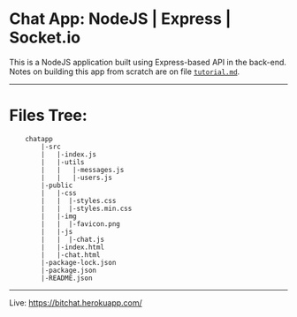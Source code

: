 # Chat App: NodeJS | Express | Socket.io

This is a NodeJS application built using Express-based API in the back-end. Notes on building this app from scratch are on file [`tutorial.md`](https://github.com/bithapa/chatapp/blob/master/tutorial.md). 

---
# Files Tree:
```
    chatapp
        |-src
        |   |-index.js
        |   |-utils
        |   |   |-messages.js
        |   |   |-users.js
        |-public
        |   |-css
        |   |  |-styles.css
        |   |  |-styles.min.css
        |   |-img
        |   |  |-favicon.png
        |   |-js
        |   |  |-chat.js
        |   |-index.html
        |   |-chat.html
        |-package-lock.json
        |-package.json
        |-README.json
```
---
Live: https://bitchat.herokuapp.com/
